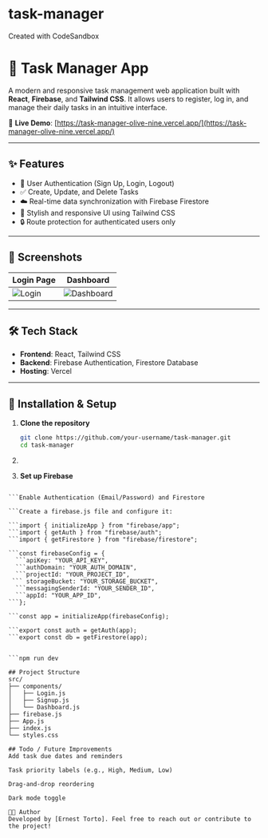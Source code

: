# task-manager
Created with CodeSandbox

# 📝 Task Manager App

A modern and responsive task management web application built with **React**, **Firebase**, and **Tailwind CSS**. It allows users to register, log in, and manage their daily tasks in an intuitive interface.

🚀 **Live Demo**: [https://task-manager-olive-nine.vercel.app/](https://task-manager-olive-nine.vercel.app/)

---

## ✨ Features

- 🔐 User Authentication (Sign Up, Login, Logout)
- ✅ Create, Update, and Delete Tasks
- ☁️ Real-time data synchronization with Firebase Firestore
- 💅 Stylish and responsive UI using Tailwind CSS
- 🔒 Route protection for authenticated users only

---

## 📸 Screenshots

| Login Page | Dashboard |
|------------|-----------|
| ![Login](https://i.imgur.com/your-login-image.png) | ![Dashboard](https://i.imgur.com/your-dashboard-image.png) |



---

## 🛠️ Tech Stack

- **Frontend**: React, Tailwind CSS
- **Backend**: Firebase Authentication, Firestore Database
- **Hosting**: Vercel

---

## 🔧 Installation & Setup

1. **Clone the repository**
   ```bash
   git clone https://github.com/your-username/task-manager.git
   cd task-manager

2. ```npm install

3. **Set up Firebase**

```Create a Firebase project at https://console.firebase.google.com

```Enable Authentication (Email/Password) and Firestore

```Create a firebase.js file and configure it:

```import { initializeApp } from "firebase/app";
```import { getAuth } from "firebase/auth";
```import { getFirestore } from "firebase/firestore";

```const firebaseConfig = {
  ```apiKey: "YOUR_API_KEY",
  ```authDomain: "YOUR_AUTH_DOMAIN",
  ```projectId: "YOUR_PROJECT_ID",
 ``` storageBucket: "YOUR_STORAGE_BUCKET",
  ```messagingSenderId: "YOUR_SENDER_ID",
  ```appId: "YOUR_APP_ID",
```};

```const app = initializeApp(firebaseConfig);

```export const auth = getAuth(app);
```export const db = getFirestore(app);


```npm run dev

## Project Structure
src/
├── components/
│   ├── Login.js
│   ├── Signup.js
│   └── Dashboard.js
├── firebase.js
├── App.js
├── index.js
└── styles.css

## Todo / Future Improvements
Add task due dates and reminders

Task priority labels (e.g., High, Medium, Low)

Drag-and-drop reordering

Dark mode toggle

🧑‍💻 Author
Developed by [Ernest Torto]. Feel free to reach out or contribute to the project!

